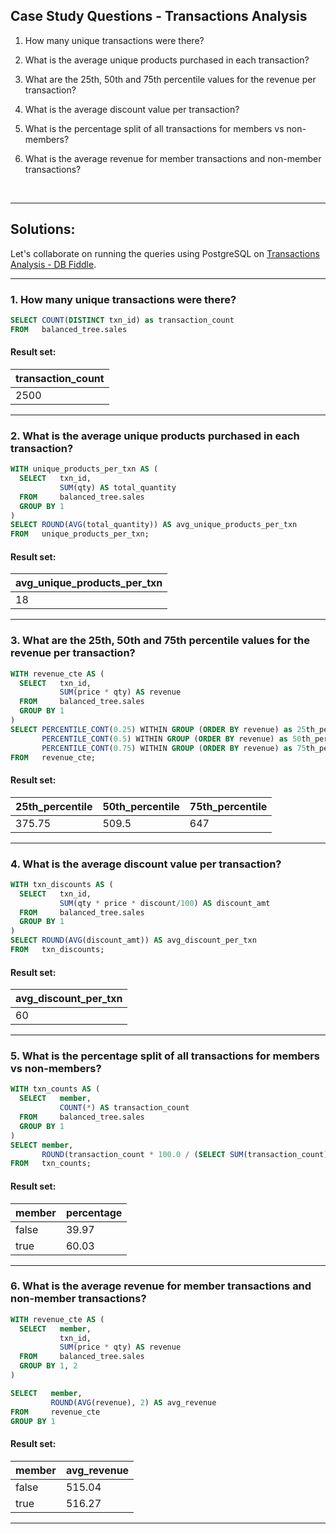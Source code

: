 ## Case Study Questions - Transactions Analysis

1. How many unique transactions were there?

2. What is the average unique products purchased in each transaction?

3. What are the 25th, 50th and 75th percentile values for the revenue per transaction?

4. What is the average discount value per transaction?

5. What is the percentage split of all transactions for members vs non-members?

6. What is the average revenue for member transactions and non-member transactions?


<br>

---

## Solutions:

Let's collaborate on running the queries using PostgreSQL on [Transactions Analysis - DB Fiddle](https://www.db-fiddle.com/f/o7YcVhXYUpcxidxJmhqZAc/6).

---

### 1. How many unique transactions were there?

```sql
SELECT COUNT(DISTINCT txn_id) as transaction_count
FROM   balanced_tree.sales
```

#### Result set:


transaction_count | 
--|
2500 | 

---

### 2. What is the average unique products purchased in each transaction?


```sql
WITH unique_products_per_txn AS (
  SELECT   txn_id,
           SUM(qty) AS total_quantity
  FROM     balanced_tree.sales
  GROUP BY 1
)
SELECT ROUND(AVG(total_quantity)) AS avg_unique_products_per_txn
FROM   unique_products_per_txn;
```

#### Result set:

avg_unique_products_per_txn |
--|
18 |

---

### 3. What are the 25th, 50th and 75th percentile values for the revenue per transaction?


```sql
WITH revenue_cte AS (
  SELECT   txn_id, 
           SUM(price * qty) AS revenue
  FROM     balanced_tree.sales
  GROUP BY 1
)
SELECT PERCENTILE_CONT(0.25) WITHIN GROUP (ORDER BY revenue) as 25th_percentile,
       PERCENTILE_CONT(0.5) WITHIN GROUP (ORDER BY revenue) as 50th_percentile,
       PERCENTILE_CONT(0.75) WITHIN GROUP (ORDER BY revenue) as 75th_percentile
FROM   revenue_cte;
```

#### Result set:

25th_percentile |	50th_percentile |	75th_percentile |
--|--|--|
375.75 |	509.5 |	647 |


---

### 4. What is the average discount value per transaction?


```sql
WITH txn_discounts AS (
  SELECT   txn_id,
           SUM(qty * price * discount/100) AS discount_amt
  FROM     balanced_tree.sales
  GROUP BY 1
)
SELECT ROUND(AVG(discount_amt)) AS avg_discount_per_txn
FROM   txn_discounts;
```

#### Result set:

avg_discount_per_txn |
--|
60 |

---

### 5. What is the percentage split of all transactions for members vs non-members?


```sql
WITH txn_counts AS (
  SELECT   member,
           COUNT(*) AS transaction_count
  FROM     balanced_tree.sales
  GROUP BY 1
)
SELECT member,
       ROUND(transaction_count * 100.0 / (SELECT SUM(transaction_count) FROM tx_counts), 2) AS percentage
FROM   txn_counts;
```

#### Result set:

member |	percentage |
--|--|
false |	39.97 |
true |	60.03 |

---

### 6. What is the average revenue for member transactions and non-member transactions?


```sql
WITH revenue_cte AS (
  SELECT   member,
  	       txn_id,
           SUM(price * qty) AS revenue
  FROM     balanced_tree.sales
  GROUP BY 1, 2
)

SELECT   member,
         ROUND(AVG(revenue), 2) AS avg_revenue
FROM     revenue_cte
GROUP BY 1
```

#### Result set:

member |	avg_revenue |
--|--|
false |	515.04 |
true |	516.27 |


---
